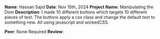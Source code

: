 **Name**: Hassan Sajid
**Date**: Nov 15th, 2024
**Project Name**: Manipulating the Dom
**Description**: I made 10 different buttons which targets 10 different pieces of text. The buttons apply a css class and change the default text to something new. All using javascript and wickedCSS.

**Peer**: None Required
**Review**: 
